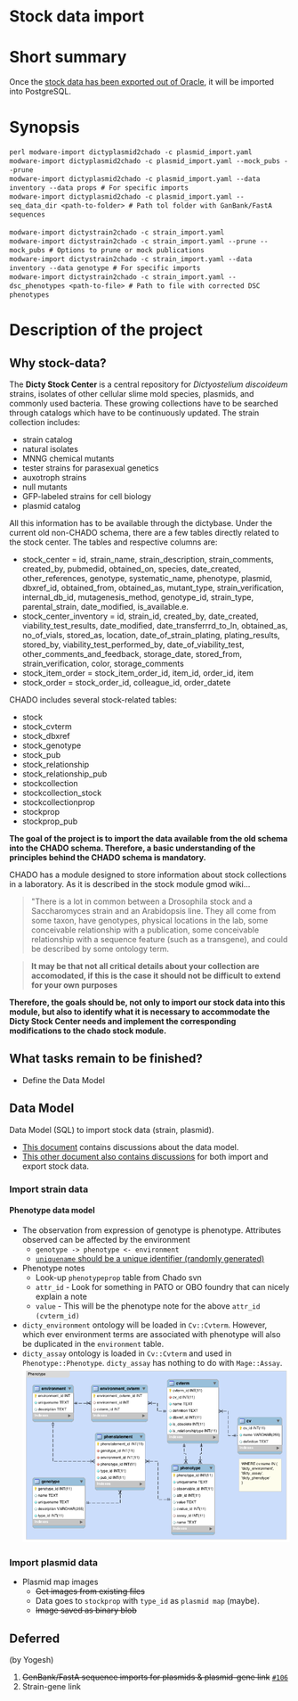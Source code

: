 Stock data import
=========

# Short summary
Once the [stock data has been exported out of Oracle](https://github.com/dictyBase/Migration-Docs/blob/master/Stock-Export.md), it will be imported into PostgreSQL.


# Synopsis

```
perl modware-import dictyplasmid2chado -c plasmid_import.yaml 
modware-import dictyplasmid2chado -c plasmid_import.yaml --mock_pubs --prune 
modware-import dictyplasmid2chado -c plasmid_import.yaml --data inventory --data props # For specific imports 
modware-import dictyplasmid2chado -c plasmid_import.yaml --seq_data_dir <path-to-folder> # Path tol folder with GanBank/FastA sequences

modware-import dictystrain2chado -c strain_import.yaml 
modware-import dictystrain2chado -c strain_import.yaml --prune --mock_pubs # Options to prune or mock publications 
modware-import dictystrain2chado -c strain_import.yaml --data inventory --data genotype # For specific imports 
modware-import dictystrain2chado -c strain_import.yaml --dsc_phenotypes <path-to-file> # Path to file with corrected DSC phenotypes 
```

# Description of the project

## Why stock-data?
The **Dicty Stock Center** is a central repository for _Dictyostelium discoideum_ strains, isolates of other cellular slime mold species, plasmids, and commonly used bacteria. These growing collections have to be searched through catalogs which have to be continuously updated. The strain collection includes:
- strain catalog
- natural isolates
- MNNG chemical mutants
- tester strains for parasexual genetics
- auxotroph strains
- null mutants
- GFP-labeled strains for cell biology
- plasmid catalog

All this information has to be available through the dictybase. Under the current old non-CHADO schema, there are a few tables directly related to the stock center. The tables and respective columns are:

- stock_center = id, strain_name, strain_description, strain_comments, created_by, pubmedid, obtained_on, species, date_created, other_references, genotype, systematic_name, phenotype, plasmid, dbxref_id, obtained_from, obtained_as, mutant_type, strain_verification, internal_db_id, mutagenesis_method, genotype_id, strain_type, parental_strain, date_modified, is_available.e.
- stock_center_inventory = id, strain_id, created_by, date_created, viability_test_results, date_modified, date_transferrrd_to_ln, obtained_as, no_of_vials, stored_as, location, date_of_strain_plating, plating_results, stored_by, viability_test_performed_by, date_of_viability_test, other_comments_and_feedback, storage_date, stored_from, strain_verification, color, storage_comments
- stock_item_order = stock_item_order_id, item_id, order_id, item
- stock_order = stock_order_id, colleague_id, order_datete


CHADO includes several stock-related tables:

- stock
- stock_cvterm
- stock_dbxref
- stock_genotype
- stock_pub
- stock_relationship
- stock_relationship_pub
- stockcollection
- stockcollection_stock
- stockcollectionprop
- stockprop
- stockprop_pub

**The goal of the project is to import the data available from the old schema into the CHADO schema. Therefore, a basic understanding of the principles behind the CHADO schema is mandatory.**

CHADO has a module designed to store information about stock collections in a laboratory. As it is described in the stock module gmod wiki...

> "There is a lot in common between a Drosophila stock and a Saccharomyces strain and an Arabidopsis line. They all come from some taxon, have genotypes, physical locations in the lab, some conceivable relationship with a publication, some conceivable relationship with a sequence feature (such as a transgene), and could be described by some ontology term. 

> **It may be that not all critical details about your collection are accomodated, if this is the case it should not be difficult to extend for your own purposes**

**Therefore, the goals should be, not only to import our stock data into this module, but also to identify what it is necessary to accommodate the Dicty Stock Center needs and implement the corresponding modifications to the chado stock module.**


## What tasks remain to be finished?

* Define the Data Model


## Data Model
Data Model (SQL) to import stock data (strain, plasmid). 

* [This document](https://github.com/dictyBase/Migration-Docs/blob/master/stock-data-migration/import.md) contains discussions about the data model. 
* [This other document also contains discussions](https://github.com/dictyBase/Migration-Docs/blob/master/stock-data-migration/discussions.md#stock-data-import-discussions) for both import and export stock data.


### Import strain data

####  Phenotype data model
   * The observation from expression of genotype is phenotype. Attributes observed can be affected by the environment
      * `genotype -> phenotype <- environment`
	  * [`uniquename` should be a unique identifier (randomly generated)](https://github.com/dictyBase/Modware-Loader/issues/80)
   * Phenotype notes 
      * Look-up `phenotypeprop` table from Chado svn
      * `attr_id` - Look for something in PATO or OBO foundry that can nicely explain a note
	  * `value` - This will be the phenotype note for the above `attr_id (cvterm_id)`
   * `dicty_environment` ontology will be loaded in `Cv::Cvterm`. However, which ever environment terms are associated with phenotype will also be duplicated in the `environment` table.
   * `dicty_assay` ontology is loaded in `Cv::Cvterm` and used in `Phenotype::Phenotype`. `dicty_assay` has nothing to do with `Mage::Assay`.  
   ![Dicty Phenotype Data Model](stock-data-migration/images/dicty_phenotype.png)

### Import plasmid data

* Plasmid map images
   * ~~Get images from existing files~~
   * Data goes to `stockprop` with `type_id` as `plasmid map` (maybe).
   * ~~Image saved as binary blob~~
   

## Deferred 
(by Yogesh)

1. ~~GenBank/FastA sequence imports for plasmids & plasmid-gene link~~ [`#106`](https://github.com/dictyBase/Modware-Loader/pull/106)
2. Strain-gene link
